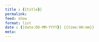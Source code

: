 ```yaml
---
title : {{title}}
permalink: 
feed: show
format: list
date : {{date:DD-MM-YYYY}} {{time:HH:mm}}
meta: 
---
```




